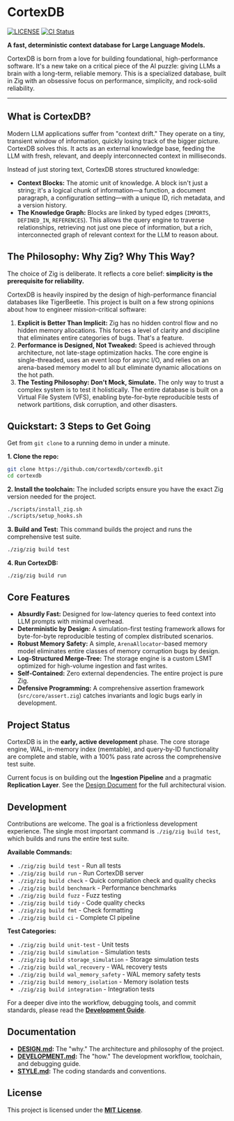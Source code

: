 # CortexDB

[![LICENSE](https://img.shields.io/badge/license-MIT-blue.svg)](LICENSE)
[![CI Status](https://github.com/mitander/cortexdb/actions/workflows/ci.yml/badge.svg)](https://github.com/mitander/cortexdb/actions)

**A fast, deterministic context database for Large Language Models.**

CortexDB is born from a love for building foundational, high-performance software. It's a new take on a critical piece of the AI puzzle: giving LLMs a brain with a long-term, reliable memory. This is a specialized database, built in Zig with an obsessive focus on performance, simplicity, and rock-solid reliability.

---

## What is CortexDB?

Modern LLM applications suffer from "context drift." They operate on a tiny, transient window of information, quickly losing track of the bigger picture. CortexDB solves this. It acts as an external knowledge base, feeding the LLM with fresh, relevant, and deeply interconnected context in milliseconds.

Instead of just storing text, CortexDB stores structured knowledge:

- **Context Blocks:** The atomic unit of knowledge. A block isn't just a string; it's a logical chunk of information—a function, a document paragraph, a configuration setting—with a unique ID, rich metadata, and a version history.
- **The Knowledge Graph:** Blocks are linked by typed edges (`IMPORTS`, `DEFINED_IN`, `REFERENCES`). This allows the query engine to traverse relationships, retrieving not just one piece of information, but a rich, interconnected graph of relevant context for the LLM to reason about.

## The Philosophy: Why Zig? Why This Way?

The choice of Zig is deliberate. It reflects a core belief: **simplicity is the prerequisite for reliability.**

CortexDB is heavily inspired by the design of high-performance financial databases like TigerBeetle. This project is built on a few strong opinions about how to engineer mission-critical software:

1.  **Explicit is Better Than Implicit:** Zig has no hidden control flow and no hidden memory allocations. This forces a level of clarity and discipline that eliminates entire categories of bugs. That's a feature.
2.  **Performance is Designed, Not Tweaked:** Speed is achieved through architecture, not late-stage optimization hacks. The core engine is single-threaded, uses an event loop for async I/O, and relies on an arena-based memory model to all but eliminate dynamic allocations on the hot path.
3.  **The Testing Philosophy: Don't Mock, Simulate.** The only way to trust a complex system is to test it holistically. The entire database is built on a Virtual File System (VFS), enabling byte-for-byte reproducible tests of network partitions, disk corruption, and other disasters.

## Quickstart: 3 Steps to Get Going

Get from `git clone` to a running demo in under a minute.

**1. Clone the repo:**

```bash
git clone https://github.com/cortexdb/cortexdb.git
cd cortexdb
```

**2. Install the toolchain:**
The included scripts ensure you have the exact Zig version needed for the project.

```bash
./scripts/install_zig.sh
./scripts/setup_hooks.sh
```

**3. Build and Test:**
This command builds the project and runs the comprehensive test suite.

```bash
./zig/zig build test
```

**4. Run CortexDB:**

```bash
./zig/zig build run
```

## Core Features

- **Absurdly Fast:** Designed for low-latency queries to feed context into LLM prompts with minimal overhead.
- **Deterministic by Design:** A simulation-first testing framework allows for byte-for-byte reproducible testing of complex distributed scenarios.
- **Robust Memory Safety:** A simple, `ArenaAllocator`-based memory model eliminates entire classes of memory corruption bugs by design.
- **Log-Structured Merge-Tree:** The storage engine is a custom LSMT optimized for high-volume ingestion and fast writes.
- **Self-Contained:** Zero external dependencies. The entire project is pure Zig.
- **Defensive Programming:** A comprehensive assertion framework (`src/core/assert.zig`) catches invariants and logic bugs early in development.

## Project Status

CortexDB is in the **early, active development** phase. The core storage engine, WAL, in-memory index (memtable), and query-by-ID functionality are complete and stable, with a 100% pass rate across the comprehensive test suite.

Current focus is on building out the **Ingestion Pipeline** and a pragmatic **Replication Layer**. See the [Design Document](docs/DESIGN.md) for the full architectural vision.

## Development

Contributions are welcome. The goal is a frictionless development experience. The single most important command is `./zig/zig build test`, which builds and runs the entire test suite.

**Available Commands:**

- `./zig/zig build test` - Run all tests
- `./zig/zig build run` - Run CortexDB server
- `./zig/zig build check` - Quick compilation check and quality checks
- `./zig/zig build benchmark` - Performance benchmarks
- `./zig/zig build fuzz` - Fuzz testing
- `./zig/zig build tidy` - Code quality checks
- `./zig/zig build fmt` - Check formatting
- `./zig/zig build ci` - Complete CI pipeline

**Test Categories:**

- `./zig/zig build unit-test` - Unit tests
- `./zig/zig build simulation` - Simulation tests
- `./zig/zig build storage_simulation` - Storage simulation tests
- `./zig/zig build wal_recovery` - WAL recovery tests
- `./zig/zig build wal_memory_safety` - WAL memory safety tests
- `./zig/zig build memory_isolation` - Memory isolation tests
- `./zig/zig build integration` - Integration tests

For a deeper dive into the workflow, debugging tools, and commit standards, please read the **[Development Guide](docs/DEVELOPMENT.md)**.

## Documentation

- **[DESIGN.md](docs/DESIGN.md):** The "why." The architecture and philosophy of the project.
- **[DEVELOPMENT.md](docs/DEVELOPMENT.md):** The "how." The development workflow, toolchain, and debugging guide.
- **[STYLE.md](docs/STYLE.md):** The coding standards and conventions.

## License

This project is licensed under the **[MIT License](LICENSE)**.
